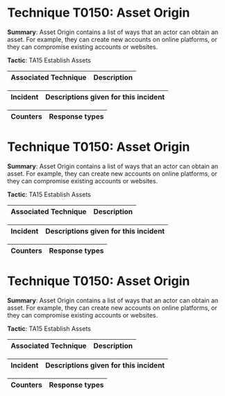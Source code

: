# Technique T0150: Asset Origin

**Summary**: Asset Origin contains a list of ways that an actor can obtain an asset. For example, they can create new accounts on online platforms, or they can compromise existing accounts or websites.

**Tactic**: TA15 Establish Assets 


| Associated Technique | Description |
| --------- | ------------------------- |



| Incident | Descriptions given for this incident |
| -------- | -------------------- |



| Counters | Response types |
| -------- | -------------- |


# Technique T0150: Asset Origin

**Summary**: Asset Origin contains a list of ways that an actor can obtain an asset. For example, they can create new accounts on online platforms, or they can compromise existing accounts or websites.

**Tactic**: TA15 Establish Assets 


| Associated Technique | Description |
| --------- | ------------------------- |



| Incident | Descriptions given for this incident |
| -------- | -------------------- |



| Counters | Response types |
| -------- | -------------- |


# Technique T0150: Asset Origin

**Summary**: Asset Origin contains a list of ways that an actor can obtain an asset. For example, they can create new accounts on online platforms, or they can compromise existing accounts or websites.

**Tactic**: TA15 Establish Assets


| Associated Technique | Description |
| --------- | ------------------------- |



| Incident | Descriptions given for this incident |
| -------- | -------------------- |



| Counters | Response types |
| -------- | -------------- |


